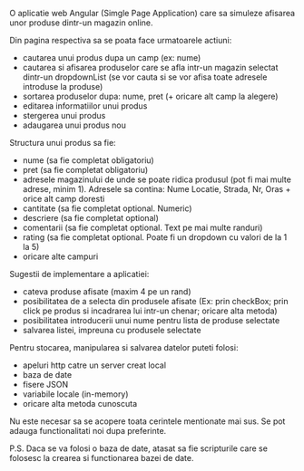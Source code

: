 O aplicatie web Angular (Simgle Page Application) care sa simuleze afisarea unor produse dintr-un magazin online.

Din pagina respectiva sa se poata face urmatoarele actiuni:
- cautarea unui produs dupa un camp (ex: nume)
- cautarea si afisarea produselor care se afla intr-un magazin selectat dintr-un dropdownList (se vor cauta si se vor afisa toate adresele introduse la produse)
- sortarea produselor dupa: nume, pret (+ oricare alt camp la alegere)
- editarea informatiilor unui produs
- stergerea unui produs
- adaugarea unui produs nou

Structura unui produs sa fie:
- nume (sa fie completat obligatoriu)
- pret (sa fie completat obligatoriu)
- adresele magazinului de unde se poate ridica produsul (pot fi mai multe adrese, minim 1). Adresele sa contina: Nume Locatie, Strada, Nr, Oras + orice alt camp doresti
- cantitate (sa fie completat optional. Numeric)
- descriere (sa fie completat optional)
- comentarii (sa fie completat optional. Text pe mai multe randuri)
- rating (sa fie completat optional. Poate fi un dropdown cu valori de la 1 la 5)
- oricare alte campuri

Sugestii de implementare a aplicatiei:
- cateva produse afisate (maxim 4 pe un rand)
- posibilitatea de a selecta din produsele afisate (Ex: prin checkBox; prin click pe produs si incadrarea lui intr-un chenar; oricare alta metoda)
- posibilitatea introducerii unui nume pentru lista de produse selectate
- salvarea listei, impreuna cu produsele selectate

Pentru stocarea, manipularea si salvarea datelor puteti folosi:
- apeluri http catre un server creat local
- baza de date
- fisere JSON
- variabile locale (in-memory)
- oricare alta metoda cunoscuta

Nu este necesar sa se acopere toata cerintele mentionate mai sus. Se pot adauga functionalitati noi dupa preferinte.

P.S. Daca se va folosi o baza de date, atasat sa fie scripturile care se folosesc la crearea si functionarea bazei de date.
